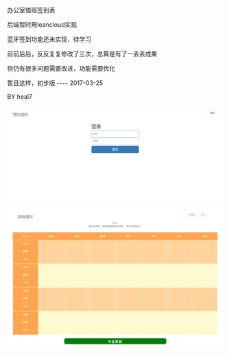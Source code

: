 办公室值班签到表

后端暂时用leancloud实现

蓝牙签到功能还未实现，待学习

前前后后，反反复复修改了三次，总算是有了一丢丢成果

但仍有很多问题需要改进，功能需要优化

暂且这样，初步版  ---- 2017-03-25 

BY heal7

![image](http://github.com/Heal7/OfficeDuty/raw/yhj/login.png)
![image](http://github.com/Heal7/OfficeDuty/raw/yhj/OfficeDuty.png)
